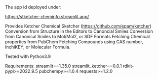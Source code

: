 The app id deployed under:

https://stketcher-cheminfo.streamlit.app/

Provides Ketcher Chemical Sketcher (https://github.com/epam/ketcher)
Conversion from Structure in the Editors to Canoncial Smiles
Conversion from Canonical Smiles to Mol/Mol2, or SDF Formats
Fetching Chemical properties from PubChem
Fetching Compounds using CAS number, InchiKEY, or Molecular Formula.

Tested with Python3.9

Requirements:
streamlit==1.35.0
streamlit_ketcher==0.0.1
rdkit-pypi>=2022.9.5
pubchempy>=1.0.4
requests>=1.2.0

